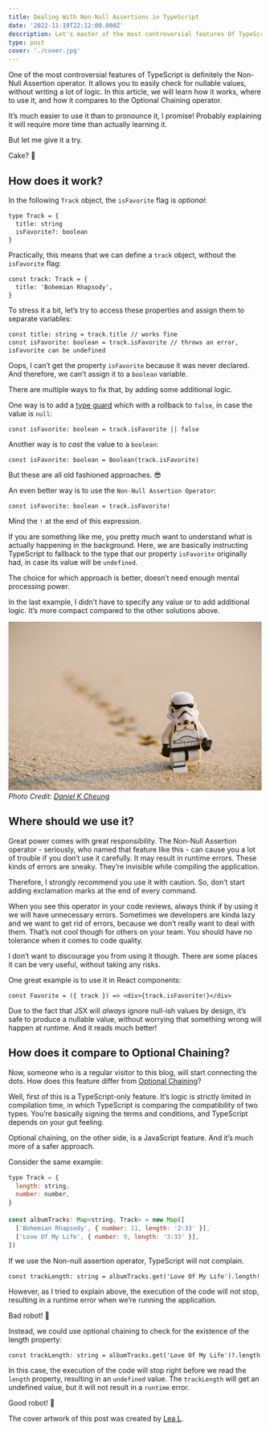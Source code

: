 ```yaml
---
title: Dealing With Non-Null Assertions in TypeScript
date: '2022-11-19T22:12:00.000Z'
description: Let's master of the most controversial features Of TypeScript.
type: post
cover: './cover.jpg'
---
```


One of the most controversial features of TypeScript is definitely the Non-Null Assertion operator. It allows you to easily check for nullable values, without writing a lot of logic. In this article, we will learn how it works, where to use it, and how it compares to the Optional Chaining operator.

It’s much easier to use it than to pronounce it, I promise! Probably explaining it will require more time than actually learning it.

But let me give it a try.

Cake? 🎂

## How does it work?

In the following `Track` object, the `isFavorite` flag is _optional_:

```tsx
type Track = {
  title: string
  isFavorite?: boolean
}
```

Practically, this means that we can define a `track` object, without the `isFavorite` flag:

```tsx
const track: Track = {
  title: 'Bohemian Rhapsody',
}
```

To stress it a bit, let’s try to access these properties and assign them to separate variables:

```tsx
const title: string = track.title // works fine
const isFavorite: boolean = track.isFavorite // throws an error, isFavorite can be undefined
```

Oops, I can’t get the property `isFavorite` because it was never declared. And therefore, we can’t assign it to a `boolean` variable.

There are multiple ways to fix that, by adding some additional logic.

One way is to add a [type guard](https://nicotsou.com/tltr-typescript-narrowing/) which with a rollback to `false`, in case the value is `null`:

```tsx
const isFavorite: boolean = track.isFavorite || false
```

Another way is to _cast_ the value to a `boolean`:

```tsx
const isFavorite: boolean = Boolean(track.isFavorite)
```

But these are all old fashioned approaches. 😎

An even better way is to use the `Non-Null Assertion Operator`:

```tsx
const isFavorite: boolean = track.isFavorite!
```

Mind the `!` at the end of this expression.

If you are something like me, you pretty much want to understand what is actually happening in the background. Here, we are basically instructing TypeScript to fallback to the type that our property `isFavorite` originally had, in case its value will be `undefined`.

The choice for which approach is better, doesn’t need enough mental processing power.

In the last example, I didn’t have to specify any value or to add additional logic. It’s more compact compared to the other solutions above.

![Robot in the sand](images/robot.jpg)
_Photo Credit: [Daniel K Cheung](https://unsplash.com/photos/cPF2nlWcMY4)_

## Where should we use it?

Great power comes with great responsibility. The Non-Null Assertion operator - seriously, who named that feature like this - can cause you a lot of trouble if you don’t use it carefully. It may result in runtime errors. These kinds of errors are sneaky. They’re invisible while compiling the application.

Therefore, I strongly recommend you use it with caution. So, don’t start adding exclamation marks at the end of every command.

When you see this operator in your code reviews, always think if by using it we will have unnecessary errors. Sometimes we developers are kinda lazy and we want to get rid of errors, because we don’t really want to deal with them. That’s not cool though for others on your team. You should have no tolerance when it comes to code quality.

I don’t want to discourage you from using it though. There are some places it can be very useful, without taking any risks.

One great example is to use it in React components:

```tsx
const Favorite = ({ track }) => <div>{track.isFavorite!}</div>
```

Due to the fact that JSX will _always_ ignore null-ish values by design, it’s safe to produce a nullable value, without worrying that something wrong will happen at runtime. And it reads much better!

## How does it compare to Optional Chaining?

Now, someone who is a regular visitor to this blog, will start connecting the dots. How does this feature differ from [Optional Chaining](https://nicotsou.com/tltr-typescript-optional-chaining/)?

Well, first of this is a TypeScript-only feature. It’s logic is strictly limited in compilation time, in which TypeScript is comparing the compatibility of two types. You’re basically signing the terms and conditions, and TypeScript depends on your gut feeling.

Optional chaining, on the other side, is a JavaScript feature. And it’s much more of a safer approach.

Consider the same example:

```jsx
type Track = {
  length: string,
  number: number,
}

const albumTracks: Map<string, Track> = new Map([
  ['Bohemian Rhapsody', { number: 11, length: '2:33' }],
  ['Love Of My Life', { number: 9, length: '3:33' }],
])
```

If we use the Non-null assertion operator, TypeScript will not complain.

```tsx
const trackLength: string = albumTracks.get('Love Of My Life').length!
```

However, as I tried to explain above, the execution of the code will not stop, resulting in a runtime error when we’re running the application.

Bad robot! 🤖

Instead, we could use optional chaining to check for the existence of the length property:

```tsx
const trackLength: string = albumTracks.get('Love Of My Life')?.length
```

In this case, the execution of the code will stop right before we read the `length` property, resulting in an `undefined` value. The `trackLength` will get an undefined value, but it will not result in a `runtime` error.

Good robot! 🤖

The cover artwork of this post was created by [Lea L](https://unsplash.com/photos/oAJnyZkNEs8).

